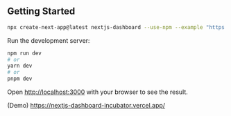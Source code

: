 ## Getting Started

```bash
npx create-next-app@latest nextjs-dashboard --use-npm --example "https://github.com/yanisapths/incubator-nextjs-dashbaord" && cd nextjs-dashboard
```

Run the development server:

```bash
npm run dev
# or
yarn dev
# or
pnpm dev
```

Open [http://localhost:3000](http://localhost:3000) with your browser to see the result.


(Demo) https://nextjs-dashboard-incubator.vercel.app/
